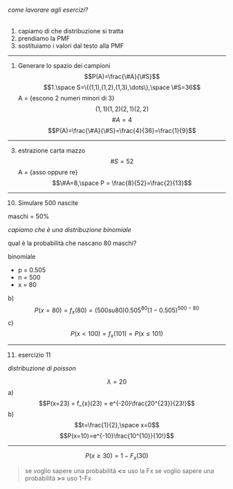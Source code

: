###### come lavorare agli esercizi?
1. capiamo di che distribuzione si tratta
2. prendiamo la PMF
3. sostituiamo i valori dal testo alla PMF

---

1. Generare lo spazio dei campioni
$$P(A)=\frac{\#A}{\#S}$$
$$1.\space S=\{(1,1),(1,2),(1,3),\dots\},\space \#S=36$$
A = {escono 2 numeri minori di 3}
$$(1,1) (1,2) (2,1) (2,2)$$
$$\#A=4$$
$$P(A)=\frac{\#A}{\#S}=\frac{4}{36}=\frac{1}{9}$$

---

3. estrazione carta mazzo
$$\#S=52$$
A = {asso oppure re}
$$\#A=8,\space P = \frac{8}{52}=\frac{2}{13}$$

---

10. Simulare 500 nascite

maschi = 50%

_capiamo che è una distribuzione binomiale_

qual è la probabilità che nascano 80 maschi?

binomiale
- p = 0.505
- n = 500
- x = 80

b)$$P(x=80) = f_{x}(80) = (500 su80)0.505^{80}(1-0.505)^{500-80}$$
c)$$ P(x<100)=f_{x}(101)=P(x\leq101)$$

---

11. esercizio 11 

_distribuzione di poisson_

$$\lambda=20$$
a)$$P(x=23) = f_{x}(23) = e^{-20}\frac{20^{23}}{23!}$$
b)$$t=\frac{1}{2},\space x=0$$
$$P(x=10)=e^{-10}\frac{10^{10}}{10!}$$

---

$$P(x\geq 30) = 1-F_{x}(30)$$
>se voglio sapere una probabilità **<=** uso la Fx
>se voglio sapere una probabilità **>=** uso 1-Fx




